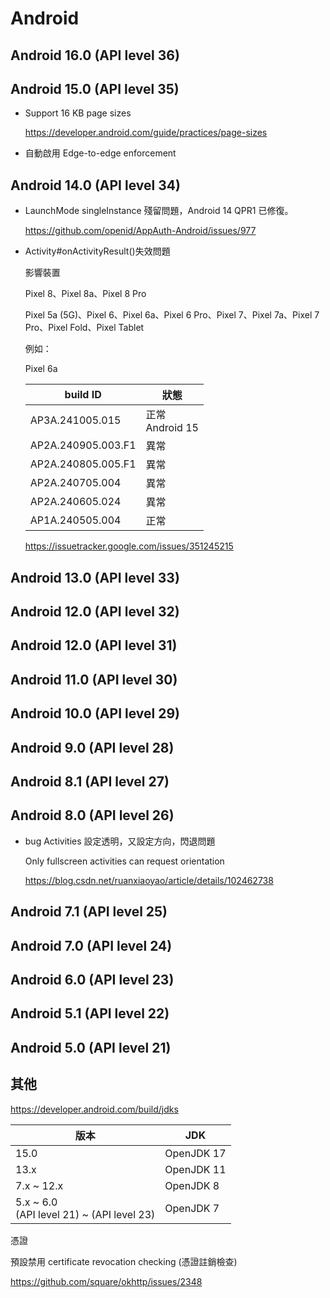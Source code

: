 # Android



## Android 16.0 (API level 36)



## Android 15.0 (API level 35)

- Support 16 KB page sizes

  https://developer.android.com/guide/practices/page-sizes
  
- 自動啟用 Edge-to-edge enforcement



## Android 14.0 (API level 34)

- LaunchMode singleInstance 殘留問題，Android 14 QPR1 已修復。

  https://github.com/openid/AppAuth-Android/issues/977
  
- Activity#onActivityResult()失效問題

  影響裝置

  Pixel 8、Pixel 8a、Pixel 8 Pro

  Pixel 5a (5G)、Pixel 6、Pixel 6a、Pixel 6 Pro、Pixel 7、Pixel 7a、Pixel 7 Pro、Pixel Fold、Pixel Tablet
  
  例如：
  
  Pixel 6a
  
  | build ID           | 狀態               |
  | ------------------ | ------------------ |
  | AP3A.241005.015    | 正常<br>Android 15 |
  | AP2A.240905.003.F1 | 異常               |
  | AP2A.240805.005.F1 | 異常               |
  | AP2A.240705.004    | 異常               |
  | AP2A.240605.024    | 異常               |
  | AP1A.240505.004    | 正常               |
  
  https://issuetracker.google.com/issues/351245215



## Android 13.0 (API level 33)



## Android 12.0 (API level 32)



## Android 12.0 (API level 31)



## Android 11.0 (API level 30)



## Android 10.0 (API level 29)



## Android 9.0 (API level 28)



## Android 8.1 (API level 27)



## Android 8.0 (API level 26)

- bug Activities 設定透明，又設定方向，閃退問題

  Only fullscreen activities can request orientation

  https://blog.csdn.net/ruanxiaoyao/article/details/102462738



## Android 7.1 (API level 25)



## Android 7.0 (API level 24)



## Android 6.0 (API level 23)



## Android 5.1 (API level 22)



## Android 5.0 (API level 21)



## 其他

https://developer.android.com/build/jdks

| 版本                                          | JDK        |
| --------------------------------------------- | ---------- |
| 15.0                                          | OpenJDK 17 |
| 13.x                                          | OpenJDK 11 |
| 7.x ~ 12.x                                    | OpenJDK 8  |
| 5.x ~ 6.0 <br>(API level 21) ~ (API level 23) | OpenJDK 7  |



憑證

預設禁用  certificate revocation checking (憑證註銷檢查)

https://github.com/square/okhttp/issues/2348